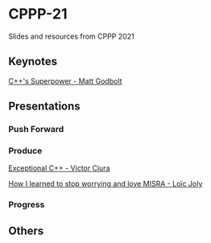 # CPPP-21

Slides and resources from CPPP 2021

## Keynotes

[C++'s Superpower - Matt Godbolt](cxxs_superpower-matt_godbolt)

## Presentations

### Push Forward

### Produce

[Exceptional C++ - Victor Ciura](exceptional_cxx-victor_ciura)

[How I learned to stop worrying and love MISRA - Loïc Joly](how_i_learned_to_stop_worrying_and_love_misra-loic_joly)

### Progress

## Others
